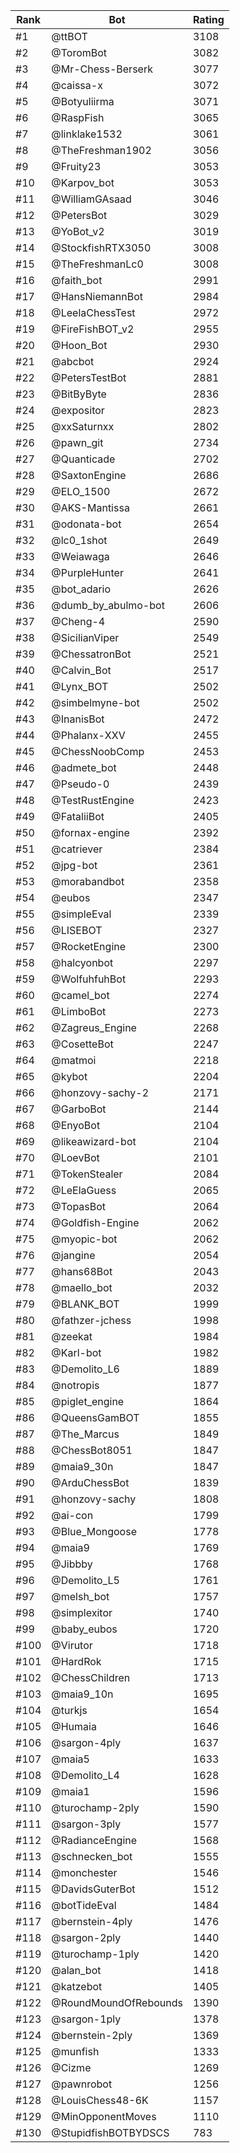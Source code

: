 Rank|Bot|Rating
---|---|---
#1|@ttBOT|3108
#2|@ToromBot|3082
#3|@Mr-Chess-Berserk|3077
#4|@caissa-x|3072
#5|@Botyuliirma|3071
#6|@RaspFish|3065
#7|@linklake1532|3061
#8|@TheFreshman1902|3056
#9|@Fruity23|3053
#10|@Karpov_bot|3053
#11|@WilliamGAsaad|3046
#12|@PetersBot|3029
#13|@YoBot_v2|3019
#14|@StockfishRTX3050|3008
#15|@TheFreshmanLc0|3008
#16|@faith_bot|2991
#17|@HansNiemannBot|2984
#18|@LeelaChessTest|2972
#19|@FireFishBOT_v2|2955
#20|@Hoon_Bot|2930
#21|@abcbot|2924
#22|@PetersTestBot|2881
#23|@BitByByte|2836
#24|@expositor|2823
#25|@xxSaturnxx|2802
#26|@pawn_git|2734
#27|@Quanticade|2702
#28|@SaxtonEngine|2686
#29|@ELO_1500|2672
#30|@AKS-Mantissa|2661
#31|@odonata-bot|2654
#32|@lc0_1shot|2649
#33|@Weiawaga|2646
#34|@PurpleHunter|2641
#35|@bot_adario|2626
#36|@dumb_by_abulmo-bot|2606
#37|@Cheng-4|2590
#38|@SicilianViper|2549
#39|@ChessatronBot|2521
#40|@Calvin_Bot|2517
#41|@Lynx_BOT|2502
#42|@simbelmyne-bot|2502
#43|@InanisBot|2472
#44|@Phalanx-XXV|2455
#45|@ChessNoobComp|2453
#46|@admete_bot|2448
#47|@Pseudo-0|2439
#48|@TestRustEngine|2423
#49|@FataliiBot|2405
#50|@fornax-engine|2392
#51|@catriever|2384
#52|@jpg-bot|2361
#53|@morabandbot|2358
#54|@eubos|2347
#55|@simpleEval|2339
#56|@LISEBOT|2327
#57|@RocketEngine|2300
#58|@halcyonbot|2297
#59|@WolfuhfuhBot|2293
#60|@camel_bot|2274
#61|@LimboBot|2273
#62|@Zagreus_Engine|2268
#63|@CosetteBot|2247
#64|@matmoi|2218
#65|@kybot|2204
#66|@honzovy-sachy-2|2171
#67|@GarboBot|2144
#68|@EnyoBot|2104
#69|@likeawizard-bot|2104
#70|@LoevBot|2101
#71|@TokenStealer|2084
#72|@LeElaGuess|2065
#73|@TopasBot|2064
#74|@Goldfish-Engine|2062
#75|@myopic-bot|2062
#76|@jangine|2054
#77|@hans68Bot|2043
#78|@maello_bot|2032
#79|@BLANK_BOT|1999
#80|@fathzer-jchess|1998
#81|@zeekat|1984
#82|@Karl-bot|1982
#83|@Demolito_L6|1889
#84|@notropis|1877
#85|@piglet_engine|1864
#86|@QueensGamBOT|1855
#87|@The_Marcus|1849
#88|@ChessBot8051|1847
#89|@maia9_30n|1847
#90|@ArduChessBot|1839
#91|@honzovy-sachy|1808
#92|@ai-con|1799
#93|@Blue_Mongoose|1778
#94|@maia9|1769
#95|@Jibbby|1768
#96|@Demolito_L5|1761
#97|@melsh_bot|1757
#98|@simplexitor|1740
#99|@baby_eubos|1720
#100|@Virutor|1718
#101|@HardRok|1715
#102|@ChessChildren|1713
#103|@maia9_10n|1695
#104|@turkjs|1654
#105|@Humaia|1646
#106|@sargon-4ply|1637
#107|@maia5|1633
#108|@Demolito_L4|1628
#109|@maia1|1596
#110|@turochamp-2ply|1590
#111|@sargon-3ply|1577
#112|@RadianceEngine|1568
#113|@schnecken_bot|1555
#114|@monchester|1546
#115|@DavidsGuterBot|1512
#116|@botTideEval|1484
#117|@bernstein-4ply|1476
#118|@sargon-2ply|1440
#119|@turochamp-1ply|1420
#120|@alan_bot|1418
#121|@katzebot|1405
#122|@RoundMoundOfRebounds|1390
#123|@sargon-1ply|1378
#124|@bernstein-2ply|1369
#125|@munfish|1333
#126|@Cizme|1269
#127|@pawnrobot|1256
#128|@LouisChess48-6K|1157
#129|@MinOpponentMoves|1110
#130|@StupidfishBOTBYDSCS|783
